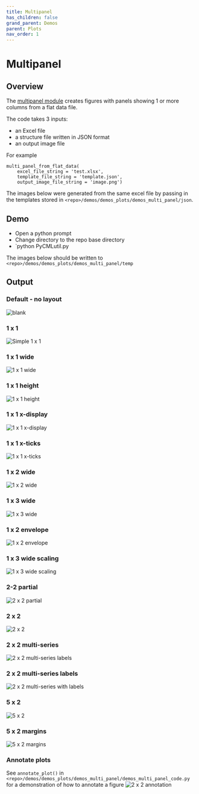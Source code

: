 ```yaml
---
title: Multipanel
has_children: false
grand_parent: Demos
parent: Plots
nav_order: 1
---
```

# Multipanel

## Overview

The [multipanel module](https://github.com/Campbell-Muscle-Lab/PyCMLutilities/blob/main/plots/multi_panel.py) creates figures with panels showing 1 or more columns from a flat data file.

The code takes 3 inputs:
+ an Excel file
+ a structure file written in JSON format
+ an output image file

For example

````
multi_panel_from_flat_data(
    excel_file_string = 'test.xlsx',
    template_file_string = 'template.json',
    output_image_file_string = 'image.png')
````

The images below were generated from the same excel file by passing in the templates stored in `<repo>/demos/demos_plots/demos_multi_panel/json`.

## Demo

+ Open a python prompt
+ Change directory to the repo base directory
+ `python PyCMLutil.py

The images below should be written to `<repo>/demos/demos_plots/demos_multi_panel/temp`

## Output

### Default - no layout
![blank](images/blank_json.png)

### 1 x 1
![Simple 1 x 1](images/1_1.png)

### 1 x 1 wide
![1 x 1 wide](images/1_1_wide.png)

### 1 x 1 height
![1 x 1 height](images/1_1_height.png)

### 1 x 1 x-display
![1 x 1 x-display](images/1_1_x_display.png)

### 1 x 1 x-ticks
![1 x 1 x-ticks](images/1_1_x_ticks.png)

### 1 x 2 wide
![1 x 2 wide](images/1_2_wide.png)

### 1 x 3 wide
![1 x 3 wide](images/1_3_wide.png)

### 1 x 2 envelope
![1 x 2 envelope](images/1_2_envelope.png)

### 1 x 3 wide scaling
![1 x 3 wide scaling](images/1_3_wide_scaling.png)

### 2-2 partial
![2 x 2 partial](images/2_2_partial.png)

### 2 x 2
![2 x 2](images/2_2.png)

### 2 x 2 multi-series
![2 x 2 multi-series labels](images/2_2_multi_series.png)

### 2 x 2 multi-series labels
![2 x 2 multi-series with labels](images/2_2_multi_series_labels.png)

### 5 x 2
![5 x 2](images/5_2.png)

### 5 x 2 margins
![5 x 2 margins](images/5_2_margins.png)

### Annotate plots
See `annotate_plot()` in `<repo>/demos/demos_plots/demos_multi_panel/demos_multi_panel_code.py` for a demonstration of how to annotate a figure
![2 x 2 annotation](images/2_2_annotation.png)
